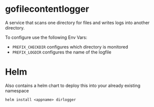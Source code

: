 # gofilecontentlogger

A service that scans one directory for files and writes logs into another directory.

To configure use the following Env Vars:

- `PREFIX_CHECKDIR` configures which directory is monitored
- `PREFIX_LOGDIR` configures the name of the logfile

# Helm

Also contains a helm chart to deploy this into your already existing namespace

`helm install <appname> dirlogger`


